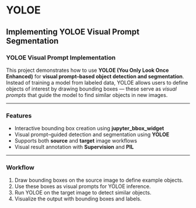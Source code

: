 # YOLOE
## Implementing YOLOE Visual Prompt Segmentation

### YOLOE Visual Prompt Implementation

This project demonstrates how to use **YOLOE (You Only Look Once Enhanced)** for **visual prompt–based object detection and segmentation**.  
Instead of training a model from labeled data, YOLOE allows users to define objects of interest by drawing bounding boxes — these serve as *visual prompts* that guide the model to find similar objects in new images.

---

### Features
- Interactive bounding box creation using **jupyter_bbox_widget**
- Visual prompt–guided detection and segmentation using **YOLOE**
- Supports both **source** and **target** image workflows
- Visual result annotation with **Supervision** and **PIL**

---

### Workflow
1. Draw bounding boxes on the source image to define example objects.
2. Use these boxes as visual prompts for YOLOE inference.
3. Run YOLOE on the target image to detect similar objects.
4. Visualize the output with bounding boxes and labels.
